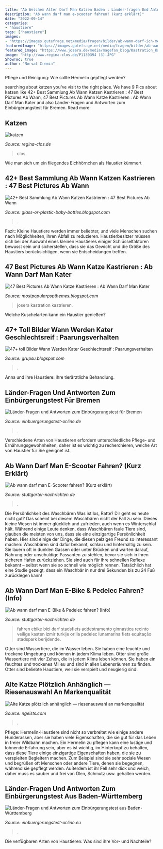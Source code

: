 ```yaml
---
title: "Ab Welchem Alter Darf Man Katzen Baden : Länder-fragen Und Antworten Zum Einbürgerungstest Aus Baden-württemberg"
description: "Ab wann darf man e-scooter fahren? (kurz erklärt)"
date: "2022-09-14"
categories:
- "haustiere"
tags: ["haustiere"]
images:
- "https://images.gutefrage.net/media/fragen/bilder/ab-wann-darf-ich-meine-katze-nach-der-kastration-baden/3_original.jpg?v=1266248375000"
featuredImage: "https://images.gutefrage.net/media/fragen/bilder/ab-wann-darf-ich-meine-katze-nach-der-kastration-baden/3_original.jpg?v=1266248375000"
featured_image: "https://www.josera.de/media/magefan_blog/Kastration_Katze_Titel.jpg"
image: "http://www.regina-clos.de/P1130394 (3).JPG"
ShowToc: true
author: "Norval Cremin"
---
```



Pflege und Reinigung: Wie sollte Hermelin gepflegt werden?

	

		
searching about katzen you've visit to the right place. We have 9 Pics about katzen like 42+ Best Sammlung Ab Wann Katzen Kastrieren : 47 Best Pictures Ab Wann, 47 Best Pictures Ab Wann Katze Kastrieren : Ab Wann Darf Man Kater and also Länder-Fragen und Antworten zum Einbürgerungstest für Bremen. Read more:
		
    
## Katzen

<img loading=lazy src="http://www.regina-clos.de/P1130394 (3).JPG" onerror="this.onerror=null;this.src='https://tse1.mm.bing.net/th?id=OIP.P0Sle3LRE4ByOzEefHGsxgHaFJ&amp;pid=15.1';" alt="katzen">

_Source: regina-clos.de_

>clos. 

	

Wie man sich um ein fliegendes Eichhörnchen als Haustier kümmert

    
## 42+ Best Sammlung Ab Wann Katzen Kastrieren : 47 Best Pictures Ab Wann

<img loading=lazy src="https://images.gutefrage.net/media/fragen/bilder/ab-wann-darf-ich-meine-katze-nach-der-kastration-baden/3_original.jpg?v=1266248375000" onerror="this.onerror=null;this.src='https://tse1.mm.bing.net/th?id=OIP.Adr9XXPQWtk-HRF6cmzgvQAAAA&amp;pid=15.1';" alt="42+ Best Sammlung Ab Wann Katzen Kastrieren : 47 Best Pictures Ab Wann">

_Source: glass-or-plastic-baby-bottles.blogspot.com_

>. 

	

Fazit:
Kleine Haustiere werden immer beliebter, und viele Menschen suchen nach Möglichkeiten, ihren Abfall zu reduzieren. Haustierbesitzer müssen sich bei der Auswahl eines kleinen Haustieres einiger Schlüsselfaktoren bewusst sein und sicherstellen, dass sie das Gewicht und die Größe des Haustiers berücksichtigen, wenn sie Entscheidungen treffen.

    
## 47 Best Pictures Ab Wann Katze Kastrieren : Ab Wann Darf Man Kater

<img loading=lazy src="https://www.josera.de/media/magefan_blog/Kastration_Katze_Titel.jpg" onerror="this.onerror=null;this.src='https://tse4.mm.bing.net/th?id=OIP.TfugFWWOnhokGmPIytzBQQHaDT&amp;pid=15.1';" alt="47 Best Pictures Ab Wann Katze Kastrieren : Ab Wann Darf Man Kater">

_Source: mostpopularpspthemes.blogspot.com_

>josera kastration kastrieren. 

	

Welche Kuschelarten kann ein Haustier genießen?

    
## 47+ Toll Bilder Wann Werden Kater Geschlechtsreif : Paarungsverhalten

<img loading=lazy src="https://www.tasso.net/tasso/media/Tierschutz/Fakten-und-Vorteile-Katzenkastration_Katzen-sitzen-auf-der-Straße.jpg" onerror="this.onerror=null;this.src='https://tse2.mm.bing.net/th?id=OIP.KwU7xeL08VHz1uFbUBvplQHaFj&amp;pid=15.1';" alt="47+ toll Bilder Wann Werden Kater Geschlechtsreif : Paarungsverhalten">

_Source: grupsu.blogspot.com_

>. 

	

Anna und ihre Haustiere: ihre tierärztliche Behandlung.

    
## Länder-Fragen Und Antworten Zum Einbürgerungstest Für Bremen

<img loading=lazy src="https://www.einbuergerungstest-online.de/img/fragen/341.png" onerror="this.onerror=null;this.src='https://tse2.mm.bing.net/th?id=OIP.ThBlvUt3dplfdLX74v_crQAAAA&amp;pid=15.1';" alt="Länder-Fragen und Antworten zum Einbürgerungstest für Bremen">

_Source: einbuergerungstest-online.de_

>. 

	

Verschiedene Arten von Haustieren erfordern unterschiedliche Pflege- und Ernährungsgewohnheiten, daher ist es wichtig zu recherchieren, welche Art von Haustier für Sie geeignet ist.

    
## Ab Wann Darf Man E-Scooter Fahren? (Kurz Erklärt)

<img loading=lazy src="https://www.stuttgarter-nachrichten.de/media.media.5318d454-a7c9-48e9-b99b-f042b9cfb0a1.original700.jpg" onerror="this.onerror=null;this.src='https://tse4.mm.bing.net/th?id=OIP.HLBgdHmPvtepq4-Qegr7SwHaE8&amp;pid=15.1';" alt="Ab wann darf man E-Scooter fahren? (Kurz erklärt)">

_Source: stuttgarter-nachrichten.de_

>. 

	

Die Persönlichkeit des Waschbären
Was ist los, Ratte? Dir geht es heute nicht gut? Das scheint bei diesem Waschbären nicht der Fall zu sein. Dieses kleine Wesen ist immer glücklich und zufrieden, auch wenn es Winterschlaf hält. Während einige Leute denken, dass Waschbären faule Tiere sind, glauben die meisten von uns, dass sie eine einzigartige Persönlichkeit haben. Hier sind einige der Dinge, die diesen pelzigen Freund so interessant machen:
Waschbären sind dafür bekannt, schlau und hinterhältig zu sein. Sie lauern oft in dunklen Gassen oder unter Brücken und warten darauf, Nahrung oder unschuldige Passanten zu stehlen, bevor sie sich in ihren sicheren Hafen zurückziehen. Sie sind auch für ihre schnellen Reflexe bekannt – selbst wenn sie so schnell wie möglich rennen. Tatsächlich hat eine Studie gezeigt, dass ein Waschbär in nur drei Sekunden bis zu 24 Fuß zurücklegen kann!

    
## Ab Wann Darf Man E-Bike &amp; Pedelec Fahren? (Info)

<img loading=lazy src="https://www.stuttgarter-nachrichten.de/media.media.dc2c721d-b70f-4640-ab7f-49877f42eb55.normalized.jpg" onerror="this.onerror=null;this.src='https://tse1.mm.bing.net/th?id=OIP._9wnIPUp4JPrM5wydHmQHQHaE8&amp;pid=15.1';" alt="Ab wann darf man E-Bike &amp; Pedelec fahren? (Info)">

_Source: stuttgarter-nachrichten.de_

>fahren ebike bici darf stadsfiets addestramento ginnastica recinto veilige kasten izmir turkije orilla pedelec lunamarina fiets equitação stadspark berijdende. 

	

Otter sind Wassertiere, die im Wasser leben. Sie haben eine feuchte und trockene Umgebung und können in jedem Klima leben.
Otter sind große Wassertiere mit vier Zehen, die in jedem Klima leben können. Sie haben ein feuchtes und trockenes Milieu und sind in allen Lebensräumen zu finden. Otter sind beliebte Haustiere, weil sie verspielt und neugierig sind.

    
## Alte Katze Plötzlich Anhänglich — Riesenauswahl An Markenqualität

<img loading=lazy src="https://ngeists.com/uuog/YK3Oxdyi2qQpzr2Tqk4hqwHaDt.jpg" onerror="this.onerror=null;this.src='https://tse3.mm.bing.net/th?id=OIP.W7VIwb2gC1kv6z_NVOd_cwAAAA&amp;pid=15.1';" alt="Alte Katze plötzlich anhänglich — riesenauswahl an markenqualität">

_Source: ngeists.com_

>. 

	

Pflege: Hermelin-Haustiere sind nicht so verbreitet wie einige andere Hunderassen, aber sie haben viele Eigenschaften, die sie gut für das Leben in freier Wildbahn machen.
Ein Hermelin zu pflegen kann eine lustige und lohnende Erfahrung sein, aber es ist wichtig, im Hinterkopf zu behalten, dass diese Tiere einige einzigartige Eigenschaften haben, die sie zu verspielten Begleitern machen. Zum Beispiel sind sie sehr soziale Wesen und begrüßen oft Menschen oder andere Tiere, denen sie begegnen, während sie gepflegt werden. Außerdem ist ihr Fell sehr dick und weich, daher muss es sauber und frei von Ölen, Schmutz usw. gehalten werden.

    
## Länder-Fragen Und Antworten Zum Einbürgerungstest Aus Baden-Württemberg

<img loading=lazy src="http://www.einbuergerungstest-online.eu/img/fragen/301.png" onerror="this.onerror=null;this.src='https://tse1.mm.bing.net/th?id=OIP.q7gQRTe10UuqLkE7FKBAzQHaCO&amp;pid=15.1';" alt="Länder-Fragen und Antworten zum Einbürgerungstest aus Baden-Württemberg">

_Source: einbuergerungstest-online.eu_

>. 

	

Die verfügbaren Arten von Haustieren: Was sind ihre Vor- und Nachteile?

